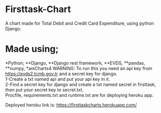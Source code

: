 # Firsttask-Chart
A chart made for Total Debit and Credit Card Expenditure, using python Django.
# Made using;
 *Python;
    **Django,
    **Django rest framework,
    **EVDS,
    **pandas,
    **numpy,
 *amCharts4
WARNING: To run this you need an api key from https://evds2.tcmb.gov.tr and a secret key for django.
<br/>
1-Create a txt named api and put your api key in it.<br/>
2-Find a secret key for django and create a txt named secret in firsttask, then put your secret key to secret.txt.<br/>
Procfile, requirements.txt and runtime.txt are for deploying heroku app.<br/>

Deployed heroku link is: https://firsttaskcharts.herokuapp.com/
